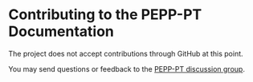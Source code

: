 # Contributing to the PEPP-PT Documentation

The project does not accept contributions through GitHub at this point.

You may send questions or feedback to the
[PEPP-PT discussion group](https://groups.google.com/forum/#!forum/pepp-pt-discussion).
